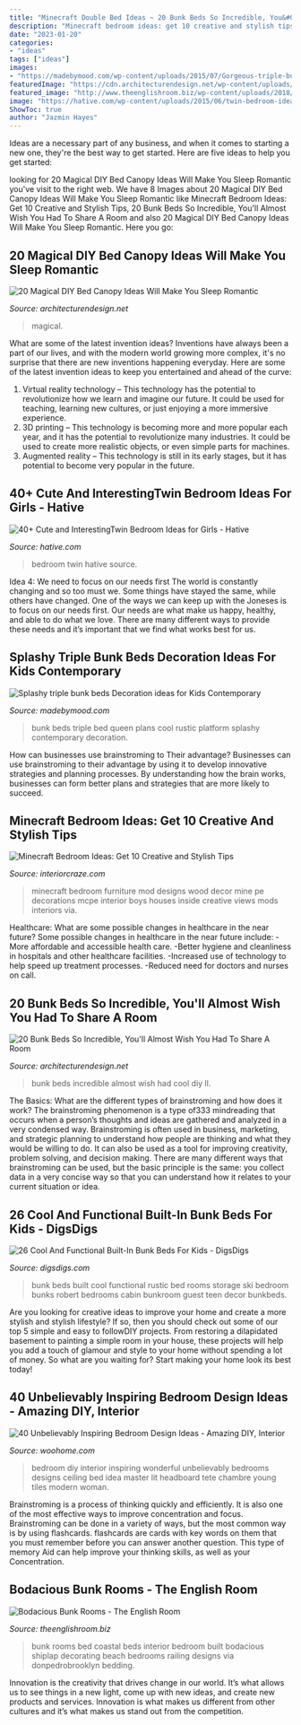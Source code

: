 ```yaml
---
title: "Minecraft Double Bed Ideas ~ 20 Bunk Beds So Incredible, You&#039;ll Almost Wish You Had To Share A Room"
description: "Minecraft bedroom ideas: get 10 creative and stylish tips"
date: "2023-01-20"
categories:
- "ideas"
tags: ["ideas"]
images:
- "https://madebymood.com/wp-content/uploads/2015/07/Gorgeous-triple-bunk-beds-in-Kids-Rustic-with-Cool-Bed-next-to-Triple-Bunk-Bed-alongside-Queen-Size-Platform-Bed-Plans-andQueen-Over-Queen-Bunk-Bed-.jpg"
featuredImage: "https://cdn.architecturendesign.net/wp-content/uploads/2015/07/AD-DIY-Bed-Canopy-9.jpg"
featured_image: "http://www.theenglishroom.biz/wp-content/uploads/2018/07/3a7dfcbb3f8df3fee4a1ce398a57e77a.jpg"
image: "https://hative.com/wp-content/uploads/2015/06/twin-bedroom-ideas-for-girls/8-twin-bedroom-ideas-for-girls.jpg"
ShowToc: true
author: "Jazmin Hayes"
---
```



Ideas are a necessary part of any business, and when it comes to starting a new one, they're the best way to get started. Here are five ideas to help you get started: 

	

		
looking for 20 Magical DIY Bed Canopy Ideas Will Make You Sleep Romantic you've visit to the right web. We have 8 Images about 20 Magical DIY Bed Canopy Ideas Will Make You Sleep Romantic like Minecraft Bedroom Ideas: Get 10 Creative and Stylish Tips, 20 Bunk Beds So Incredible, You&#039;ll Almost Wish You Had To Share A Room and also 20 Magical DIY Bed Canopy Ideas Will Make You Sleep Romantic. Here you go:
		
    
## 20 Magical DIY Bed Canopy Ideas Will Make You Sleep Romantic

<img loading=lazy src="https://cdn.architecturendesign.net/wp-content/uploads/2015/07/AD-DIY-Bed-Canopy-9.jpg" onerror="this.onerror=null;this.src='https://tse2.mm.bing.net/th?id=OIP.qaDNABKdNSLqW7AB4wtNgQHaLK&amp;pid=15.1';" alt="20 Magical DIY Bed Canopy Ideas Will Make You Sleep Romantic">

_Source: architecturendesign.net_

>magical. 

	

What are some of the latest invention ideas?
Inventions have always been a part of our lives, and with the modern world growing more complex, it's no surprise that there are new inventions happening everyday. Here are some of the latest invention ideas to keep you entertained and ahead of the curve: 
1. Virtual reality technology – This technology has the potential to revolutionize how we learn and imagine our future. It could be used for teaching, learning new cultures, or just enjoying a more immersive experience. 
2. 3D printing – This technology is becoming more and more popular each year, and it has the potential to revolutionize many industries. It could be used to create more realistic objects, or even simple parts for machines. 
3. Augmented reality – This technology is still in its early stages, but it has potential to become very popular in the future.

    
## 40+ Cute And InterestingTwin Bedroom Ideas For Girls - Hative

<img loading=lazy src="https://hative.com/wp-content/uploads/2015/06/twin-bedroom-ideas-for-girls/8-twin-bedroom-ideas-for-girls.jpg" onerror="this.onerror=null;this.src='https://tse4.mm.bing.net/th?id=OIP.GEmgCvRTcaORp_7D8ydw2wHaGI&amp;pid=15.1';" alt="40+ Cute and InterestingTwin Bedroom Ideas for Girls - Hative">

_Source: hative.com_

>bedroom twin hative source. 

	

Idea 4: We need to focus on our needs first
The world is constantly changing and so too must we. Some things have stayed the same, while others have changed. One of the ways we can keep up with the Joneses is to focus on our needs first. Our needs are what make us happy, healthy, and able to do what we love. There are many different ways to provide these needs and it’s important that we find what works best for us.

    
## Splashy Triple Bunk Beds Decoration Ideas For Kids Contemporary

<img loading=lazy src="https://madebymood.com/wp-content/uploads/2015/07/Gorgeous-triple-bunk-beds-in-Kids-Rustic-with-Cool-Bed-next-to-Triple-Bunk-Bed-alongside-Queen-Size-Platform-Bed-Plans-andQueen-Over-Queen-Bunk-Bed-.jpg" onerror="this.onerror=null;this.src='https://tse2.mm.bing.net/th?id=OIP.VvkwqcFulnp2JCoDtwpHpwHaJ4&amp;pid=15.1';" alt="Splashy triple bunk beds Decoration ideas for Kids Contemporary">

_Source: madebymood.com_

>bunk beds triple bed queen plans cool rustic platform splashy contemporary decoration. 

	

How can businesses use brainstroming to Their advantage?
Businesses can use brainstroming to their advantage by using it to develop innovative strategies and planning processes. By understanding how the brain works, businesses can form better plans and strategies that are more likely to succeed.

    
## Minecraft Bedroom Ideas: Get 10 Creative And Stylish Tips

<img loading=lazy src="https://interiorcraze.com/wp-content/uploads/2020/12/minecraft-bedroom-ideas-5.jpg" onerror="this.onerror=null;this.src='https://tse4.mm.bing.net/th?id=OIP.rCZWLsggWqNJFAZYhhIhXgHaD0&amp;pid=15.1';" alt="Minecraft Bedroom Ideas: Get 10 Creative and Stylish Tips">

_Source: interiorcraze.com_

>minecraft bedroom furniture mod designs wood decor mine pe decorations mcpe interior boys houses inside creative views mods interiors via. 

	

Healthcare: What are some possible changes in healthcare in the near future?
Some possible changes in healthcare in the near future include: 
-More affordable and accessible health care. 
-Better hygiene and cleanliness in hospitals and other healthcare facilities. 
-Increased use of technology to help speed up treatment processes. 
-Reduced need for doctors and nurses on call.

    
## 20 Bunk Beds So Incredible, You&#039;ll Almost Wish You Had To Share A Room

<img loading=lazy src="http://cdn.architecturendesign.net/wp-content/uploads/2015/07/AD-Bunk-Beds-Ideas-14.jpg" onerror="this.onerror=null;this.src='https://tse2.mm.bing.net/th?id=OIP.kueA_RdH9Yyu-dQCeOZM9AHaIM&amp;pid=15.1';" alt="20 Bunk Beds So Incredible, You&#039;ll Almost Wish You Had To Share A Room">

_Source: architecturendesign.net_

>bunk beds incredible almost wish had cool diy ll. 

	

The Basics: What are the different types of brainstroming and how does it work?
The brainstroming phenomenon is a type of333 mindreading that occurs when a person’s thoughts and ideas are gathered and analyzed in a very condensed way. Brainstroming is often used in business, marketing, and strategic planning to understand how people are thinking and what they would be willing to do. It can also be used as a tool for improving creativity, problem solving, and decision making. There are many different ways that brainstroming can be used, but the basic principle is the same: you collect data in a very concise way so that you can understand how it relates to your current situation or idea.

    
## 26 Cool And Functional Built-In Bunk Beds For Kids - DigsDigs

<img loading=lazy src="http://www.digsdigs.com/photos/cool-and-functional-built-in-bunk-beds-for-kids-10.jpg" onerror="this.onerror=null;this.src='https://tse2.mm.bing.net/th?id=OIP.IG1BqXEPlIXYCSxZeexWMAHaJ4&amp;pid=15.1';" alt="26 Cool And Functional Built-In Bunk Beds For Kids - DigsDigs">

_Source: digsdigs.com_

>bunk beds built cool functional rustic bed rooms storage ski bedroom bunks robert bedrooms cabin bunkroom guest teen decor bunkbeds. 

	

Are you looking for creative ideas to improve your home and create a more stylish and stylish lifestyle? If so, then you should check out some of our top 5 simple and easy to followDIY projects. From restoring a dilapidated basement to painting a simple room in your house, these projects will help you add a touch of glamour and style to your home without spending a lot of money. So what are you waiting for? Start making your home look its best today!

    
## 40 Unbelievably Inspiring Bedroom Design Ideas - Amazing DIY, Interior

<img loading=lazy src="http://www.woohome.com/wp-content/uploads/2014/01/Wonderful-Bedroom-Design-Ideas-26.jpg" onerror="this.onerror=null;this.src='https://tse1.mm.bing.net/th?id=OIP.k28u1Gung7yHr1DsJmWz_gHaKV&amp;pid=15.1';" alt="40 Unbelievably Inspiring Bedroom Design Ideas - Amazing DIY, Interior">

_Source: woohome.com_

>bedroom diy interior inspiring wonderful unbelievably bedrooms designs ceiling bed idea master lit headboard tete chambre young tiles modern woman. 

	

Brainstroming is a process of thinking quickly and efficiently. It is also one of the most effective ways to improve concentration and focus. Brainstroming can be done in a variety of ways, but the most common way is by using flashcards. flashcards are cards with key words on them that you must remember before you can answer another question. This type of memory Aid can help improve your thinking skills, as well as your Concentration.

    
## Bodacious Bunk Rooms - The English Room

<img loading=lazy src="http://www.theenglishroom.biz/wp-content/uploads/2018/07/3a7dfcbb3f8df3fee4a1ce398a57e77a.jpg" onerror="this.onerror=null;this.src='https://tse1.mm.bing.net/th?id=OIP.o8jsOcrRpLK-Puwwh_cYEgHaLH&amp;pid=15.1';" alt="Bodacious Bunk Rooms - The English Room">

_Source: theenglishroom.biz_

>bunk rooms bed coastal beds interior bedroom built bodacious shiplap decorating beach bedrooms railing designs via donpedrobrooklyn bedding. 

	

Innovation is the creativity that drives change in our world. It’s what allows us to see things in a new light, come up with new ideas, and create new products and services. Innovation is what makes us different from other cultures and it’s what makes us stand out from the competition.

